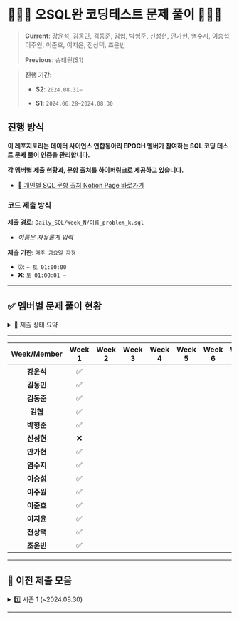# 👨🏻‍💻 오SQL완 코딩테스트 문제 풀이 🧑🏻‍💻
> **Current**: 강윤석, 김동민, 김동준, 김협, 박형준, 신성현, 안가현, 염수지, 이승섭, 이주원, 이준호, 이지윤, 전상택, 조윤빈
> 
> **Previous**: 송태원(S1)

> **진행 기간**: 
>
> - **S2**: `2024.08.31~` 
> 
> - **S1**: `2024.06.28~2024.08.30`


## 진행 방식
**이 레포지토리는 데이터 사이언스 연합동아리 EPOCH 멤버가 참여하는 SQL 코딩 테스트 문제 풀이 인증을 관리합니다.**

**각 멤버별 제출 현황과, 문항 출처를 하이퍼링크로 제공하고 있습니다.**

- [🔗 개인별 SQL 문항 출처 Notion Page 바로가기](https://www.notion.so/SQL-acf9c7bf40a741d3b3b72a1948211162?pvs=4#dcf6897b17414111a3feabc02f1cd563)


### 코드 제출 방식
**제출 경로**: `Daily_SQL/Week_N/이름_problem_k.sql`
   - *이름은 자유롭게 입력*
  
**제출 기한**: `매주 금요일 자정`
   - ⏰: `~ 토 01:00:00`
   - ❌: `토 01:00:01 ~`
---

## ✅ 멤버별 문제 풀이 현황
<details>
  <summary> 🌈 제출 상태 요약</summary>
  <div markdown="1">
  
  ---

- **제출 완료**: ✅
- **지각 제출**: ⏰
- **미제출**: ❌
- [🐖 저금통 현황 확인하기](https://tartan-text-a3d.notion.site/SQL-acf9c7bf40a741d3b3b72a1948211162?pvs=4)
  
  </div>
  </details>

---

| Week/Member | Week 1 | Week 2 | Week 3 | Week 4 | Week 5 | Week 6 | Week 7 | Week 8 | Week 9 | Week 10 | 
|:---------:|:------:|:------:|:------:|:------:|:------:|:------:|:------:|:------:|:------:|:-------:|
| **강윤석**    |   ✅  |     |     |     |     |     |     |     |     |      |          
| **김동민**    |   ✅  |     |     |     |     |     |     |     |     |      |          
| **김동준**    |   ✅  |     |     |     |     |     |     |     |     |      |          
| **김협**      |   ✅  |     |     |     |     |     |     |     |     |      |          
| **박형준**      | ✅    |     |     |     |     |     |     |     |     |      |   
| **신성현**      | ❌    |     |     |     |     |     |     |     |     |      |     
| **안가현**    |   ✅  |     |     |     |     |     |     |     |     |      |          
| **염수지**    |   ✅  |     |     |     |     |     |     |     |     |      |          
| **이승섭**    |   ✅  |     |     |     |     |     |     |     |     |      |          
| **이주원**    |   ✅  |     |     |     |     |     |     |     |     |      |          
| **이준호**    |   ✅  |     |     |     |     |     |     |     |     |      |          
| **이지윤**    |   ✅  |     |     |     |     |     |     |     |     |      |          
| **전상택**    |   ✅  |     |     |     |     |     |     |     |     |      |          
| **조윤빈**    |   ✅  |     |     |     |     |     |     |     |     |      |          

---
## 🧩 이전 제출 모음

<details>
  <summary> 1️⃣ 시즌 1 (~2024.08.30)</summary>
  <div markdown="1">
  
  | Week/Member | Week 1 | Week 2 | Week 3 | Week 4 | Week 5 | Week 6 | Week 7 | Week 8 | Week 9 |
|:---------:|:------:|:------:|:------:|:------:|:------:|:------:|:------:|:------:|:------:|
| **강윤석**    | ✅    | ✅    | ✅    | ✅    | ✅    | ✅    | ✅    | ✅    | ✅    |
| **김동민**    | ✅    | ✅    | ✅    | ✅    | ✅    | ✅    | ✅    | ❌    | ✅    |
| **김협**      | ✅    | ✅    | ✅    | ✅    | ✅    | ✅    | ✅    | ✅    | ✅    |
| **송태원**    | ✅    | ✅    | ✅    | ✅    | ✅    | ✅    | ✅    | ✅    | ✅    |
| **안가현**    | ✅    | ✅    | ✅    | ✅    | ✅    | ✅    | ❌    | ✅    | ✅    |
| **염수지**    | ✅    | ❌    | ✅    | ✅    | ✅    | ✅    | ✅    | ✅    | ✅    |
| **이준호**    | ✅    | ✅    | ✅    | ✅    | ✅    | ✅    | ✅    | ✅    | ✅    |
| **이지윤**    | ✅    | ✅    | ✅    | ✅    | ✅    | ✅    | ✅    | ✅    | ✅    |
| **전상택**    | ✅    | ✅    | ✅    | ✅    | ⏰    | ✅    | ✅    | ⏰    | ✅    |

  
  </div>
  </details>

---



